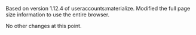 Based on version 1.12.4 of useraccounts:materialize. Modified the full page size information to use the entire browser.

No other changes at this point.

